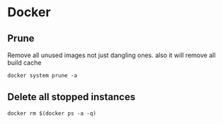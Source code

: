 # Docker

## Prune
Remove all unused images not just dangling ones. also it will remove all build cache
```
docker system prune -a
```

## Delete all stopped instances
```
docker rm $(docker ps -a -q)
```
